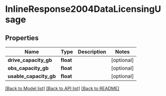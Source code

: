 # InlineResponse2004DataLicensingUsage

## Properties
Name | Type | Description | Notes
------------ | ------------- | ------------- | -------------
**drive_capacity_gb** | **float** |  | [optional] 
**obs_capacity_gb** | **float** |  | [optional] 
**usable_capacity_gb** | **float** |  | [optional] 

[[Back to Model list]](../README.md#documentation-for-models) [[Back to API list]](../README.md#documentation-for-api-endpoints) [[Back to README]](../README.md)

